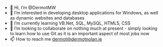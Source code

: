 - 👋 Hi, I’m @DermotMW
- 👀 I’m interested in developing desktop applications for Windows, as well as dynamic websites and databases
- 🌱 I’m currently learning VB.Net, SQL, MySQL, HTML5, CSS
- 💞️ I’m looking to collaborate on nothing much at present - simply looking to learn how to use Git as it is an important aspect of most jobs now
- 📫 How to reach me dermot@dermotnolan.ie

<!---
DermotMW/DermotMW is a ✨ special ✨ repository because its `README.md` (this file) appears on your GitHub profile.
You can click the Preview link to take a look at your changes.
--->
